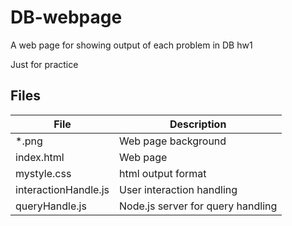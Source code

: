 # DB-webpage
A web page for showing output of each problem in DB hw1

Just for practice

## Files
| File | Description |
| --- | --- |
| *.png | Web page background |
| index.html | Web page |
| mystyle.css | html output format |
| interactionHandle.js | User interaction handling |
| queryHandle.js | Node.js server for query handling |
